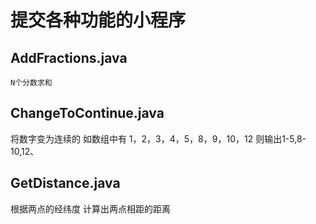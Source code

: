 # 提交各种功能的小程序
## AddFractions.java
    N个分数求和
## ChangeToContinue.java
   将数字变为连续的 如数组中有 1，2，3，4，5，8，9，10，12 则输出1-5,8-10,12、
## GetDistance.java
   根据两点的经纬度 计算出两点相距的距离
 
